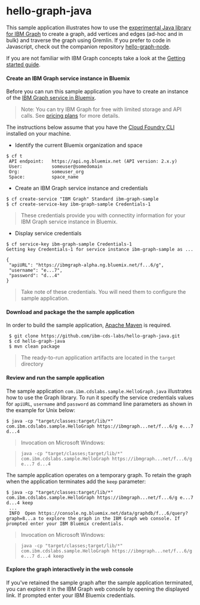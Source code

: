 # hello-graph-java

This sample application illustrates how to use the [experimental Java library for IBM Graph](https://github.com/ibm-cds-labs/java-graph) to create a graph, add vertices and edges (ad-hoc and in bulk) and traverse the graph using Gremlin. If you prefer to code in Javascript, check out the companion repository [hello-graph-node](https://github.com/ibm-cds-labs/hello-graph-node).

If you are not familiar with IBM Graph concepts take a look at the [Getting started guide](https://ibm-graph-docs.ng.bluemix.net/gettingstarted.html).

#### Create an IBM Graph service instance in Bluemix

Before you can run this sample application you have to create an instance of the [IBM Graph service in Bluemix](https://console.ng.bluemix.net/catalog/services/ibm-graph/). 

> Note: You can try IBM Graph for free with limited storage and API calls. See [pricing plans](https://console.ng.bluemix.net/catalog/services/ibm-graph/) for more details.

The instructions below assume that you have the [Cloud Foundry CLI](https://console.ng.bluemix.net/docs/cli/index.html#cli) installed on your machine. 

* Identify the current Bluemix organization and space
```
$ cf t
 API endpoint:   https://api.ng.bluemix.net (API version: 2.x.y)
 User:           someuser@somedomain
 Org:            someuser_org
 Space:          space_name
```

* Create an IBM Graph service instance and credentials
```
$ cf create-service "IBM Graph" Standard ibm-graph-sample
$ cf create-service-key ibm-graph-sample Credentials-1
```

> These credentials provide you with connectity information for your IBM Graph service instance in Bluemix.

* Display service credentials
```
$ cf service-key ibm-graph-sample Credentials-1
Getting key Credentials-1 for service instance ibm-graph-sample as ...

{
 "apiURL": "https://ibmgraph-alpha.ng.bluemix.net/f...6/g",
 "username": "e...7",
 "password": "d...4"
}
```

> Take note of these credentials. You will need them to configure the sample application.

####  Download and package the the sample application

In order to build the sample application, [Apache Maven](http://maven.apache.org/download.cgi) is required.

```
 $ git clone https://github.com/ibm-cds-labs/hello-graph-java.git
 $ cd hello-graph-java
 $ mvn clean package 
```

> The ready-to-run application artifacts are located in the `target` directory

#### Review and run the sample application

The sample application `com.ibm.cdslabs.sample.HelloGraph.java` illustrates how to use the Graph library. To run it specify the service credentials values for `apiURL`, `username` and `password` as command line parameters as shown in the example for Unix below:

```
$ java -cp "target/classes:target/lib/*" com.ibm.cdslabs.sample.HelloGraph https://ibmgraph...net/f...6/g e...7 d...4 
```

> Invocation on Microsoft Windows: 

>```java -cp "target/classes;target/lib/*" com.ibm.cdslabs.sample.HelloGraph https://ibmgraph...net/f...6/g e...7 d...4``` 

The sample application operates on a temporary graph. To retain the graph when the application terminates add the `keep` parameter:

```
$ java -cp "target/classes:target/lib/*" com.ibm.cdslabs.sample.HelloGraph https://ibmgraph...net/f...6/g e...7 d...4 keep
 ...
 INFO  Open https://console.ng.bluemix.net/data/graphdb/f...6/query?graph=8...a to explore the graph in the IBM Graph web console. If prompted enter your IBM Bluemix credentials.
```

> Invocation on Microsoft Windows: 

>```java -cp "target/classes;target/lib/*" com.ibm.cdslabs.sample.HelloGraph https://ibmgraph...net/f...6/g e...7 d...4 keep```

#### Explore the graph interactively in the web console

If you've retained the sample graph after the sample application terminated, you can explore it in the IBM Graph web console by opening the displayed link. If prompted enter your IBM Bluemix credentials.


